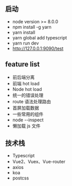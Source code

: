 ## 启动

- node version >= 8.0.0
- npm install -g yarn
- yarn install
- yarn global add typescript
- yarn run dev
- http://127.0.0.1:9090/test

## feature list

- 前后端分离
- 前端 hot load
- Node hot load
- 统一的错误处理
- route 语法处理路由
- 首屏加载数据
- 一些常用的组件
- node --inspect
- 懒加载 js 文件

## 技术栈

- Typescript
- Vue2、Vuex、Vue-router
- axios
- koa
- postcss
